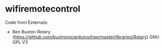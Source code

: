 # wifiremotecontrol

Code from Externals:
- Ben Buxton Rotary (https://github.com/buxtronix/arduino/tree/master/libraries/Rotary) GNU GPL V3
